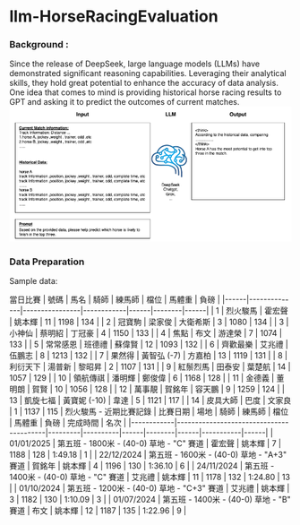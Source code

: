 # llm-HorseRacingEvaluation
### Background : 
Since the release of DeepSeek, large language models (LLMs) have demonstrated significant reasoning capabilities. Leveraging their analytical skills, they hold great potential to enhance the accuracy of data analysis. One idea that comes to mind is providing historical horse racing results to GPT and asking it to predict the outcomes of current matches.
![Diagram](horce.drawio.png)
### Data Preparation
Sample data:

當日比賽
| 號碼 | 馬名         | 騎師           | 練馬師     | 檔位 | 馬體重 | 負磅 |
|------|--------------|----------------|------------|------|--------|------|
| 1    | 烈火駿馬     | 霍宏聲         | 姚本輝     | 11   | 1198   | 134  |
| 2    | 冠寶駒       | 梁家俊         | 大衛希斯   | 3    | 1080   | 134  |
| 3    | 小神仙       | 蔡明紹         | 丁冠豪     | 4    | 1150   | 133  |
| 4    | 焦點         | 布文           | 游達榮     | 7    | 1074   | 133  |
| 5    | 常常感恩     | 班德禮         | 蘇偉賢     | 12   | 1093   | 132  |
| 6    | 齊歡最樂     | 艾兆禮         | 伍鵬志     | 8    | 1213   | 132  |
| 7    | 果然得       | 黃智弘 (-7)    | 方嘉柏     | 13   | 1119   | 131  |
| 8    | 利衍天下     | 湯普新         | 黎昭昇     | 2    | 1107   | 131  |
| 9    | 紅鬃烈馬     | 田泰安         | 葉楚航     | 14   | 1057   | 129  |
| 10   | 領航傳祺     | 潘明輝         | 鄭俊偉     | 6    | 1168   | 128  |
| 11   | 金德義       | 董明朗         | 賀賢       | 10   | 1056   | 128  |
| 12   | 萬事靚       | 賀銘年         | 容天鵬     | 9    | 1259   | 124  |
| 13   | 凱旋七福     | 黃寶妮 (-10)   | 韋達       | 5    | 1121   | 117  |
| 14   | 皮具大師     | 巴度           | 文家良     | 1    | 1137   | 115  |
烈火駿馬 - 近期比賽記錄
| 比賽日期   | 場地                                    | 騎師    | 練馬師   | 檔位 | 馬體重 | 負磅 | 完成時間  | 名次 |
|------------|-----------------------------------------|---------|----------|------|--------|------|-----------|------|
| 01/01/2025 | 第五班 - 1800米 - (40-0) 草地 - "C" 賽道 | 霍宏聲  | 姚本輝   | 7    | 1188   | 128  | 1:49.18   | 1    |
| 22/12/2024 | 第五班 - 1600米 - (40-0) 草地 - "A+3" 賽道 | 賀銘年  | 姚本輝   | 4    | 1196   | 130  | 1:36.10   | 6    |
| 24/11/2024 | 第五班 - 1400米 - (40-0) 草地 - "C" 賽道  | 艾兆禮  | 姚本輝   | 11   | 1178   | 132  | 1:24.80   | 13   |
| 01/10/2024 | 第五班 - 1200米 - (40-0) 草地 - "C+3" 賽道 | 艾兆禮  | 姚本輝   | 3    | 1182   | 130  | 1:10.09   | 3    |
| 01/07/2024 | 第五班 - 1400米 - (40-0) 草地 - "B" 賽道  | 布文    | 姚本輝   | 12   | 1187   | 135  | 1:22.96   | 9    |
